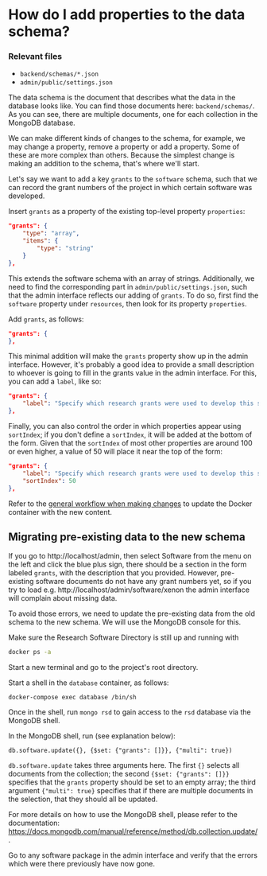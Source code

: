 # How do I add properties to the data schema?

### Relevant files

- ``backend/schemas/*.json``
- ``admin/public/settings.json``

The data schema is the document that describes what the data in the database
looks like. You can find those documents here: ``backend/schemas/``. As you can
see, there are multiple documents, one for each collection in the MongoDB
database.

We can make different kinds of changes to the schema, for example, we may change
a property, remove a property or add a property. Some of these are more complex
than others. Because the simplest change is making an addition to the schema,
that's where we'll start.

Let's say we want to add a key ``grants`` to the ``software`` schema, such that
we can record the grant numbers of the project in which certain software was
developed.

Insert ``grants`` as a property of the existing top-level property ``properties``:

```json
"grants": {
    "type": "array",
    "items": {
        "type": "string"
    }
},
```

This extends the software schema with an array of strings. Additionally, we need
to find the corresponding part in ``admin/public/settings.json``, such that the
admin interface reflects our adding of ``grants``. To do so, first find the
``software`` property under ``resources``, then look for its property ``properties``.

Add ``grants``, as follows:

```json
"grants": {
},
```

This minimal addition will make the ``grants`` property show up in the admin
interface. However, it's probably a good idea to provide a small description to
whoever is going to fill in the grants value in the admin interface. For this,
you can add a ``label``, like so:

```json
"grants": {
    "label": "Specify which research grants were used to develop this software."
},
```

Finally, you can also control the order in which properties appear using
``sortIndex``; if you don't define a ``sortIndex``, it will be added at the
bottom of the form. Given that the ``sortIndex`` of most other properties are
around 100 or even higher, a value of 50 will place it near the top of the form:

```json
"grants": {
    "label": "Specify which research grants were used to develop this software.",
    "sortIndex": 50
},
```

Refer to the [general workflow when making
changes](/README.md#general-workflow-when-making-changes) to update the Docker
container with the new content.

## Migrating pre-existing data to the new schema

If you go to http://localhost/admin, then select Software from the menu on the
left and click the blue plus sign, there should be a section in the form labeled
``grants``, with the description that you provided. However, pre-existing
software documents do not have any grant numbers yet, so if you try to load e.g.
http://localhost/admin/software/xenon the admin interface will complain about
missing data.

To avoid those errors, we need to update the pre-existing data from the old
schema to the new schema. We will use the MongoDB console for this.

Make sure the Research Software Directory is still up and running with

```bash
docker ps -a
```

Start a new terminal and go to the project's root directory.

Start a shell in the ``database`` container, as follows:

```
docker-compose exec database /bin/sh
```

Once in the shell, run ``mongo rsd`` to gain access to the ``rsd`` database via
the MongoDB shell.

In the MongoDB shell, run (see explanation below):

```
db.software.update({}, {$set: {"grants": []}}, {"multi": true})
```

``db.software.update`` takes three arguments here. The first ``{}`` selects all
documents from the collection; the second ``{$set: {"grants": []}}`` specifies
that the ``grants`` property should be set to an empty array; the third argument
``{"multi": true}`` specifies that if there are multiple documents in the
selection, that they should all be updated.

For more details on how to use the MongoDB shell, please refer to the documentation: https://docs.mongodb.com/manual/reference/method/db.collection.update/.

Go to any software package in the admin interface and verify that the errors
which were there previously have now gone.

